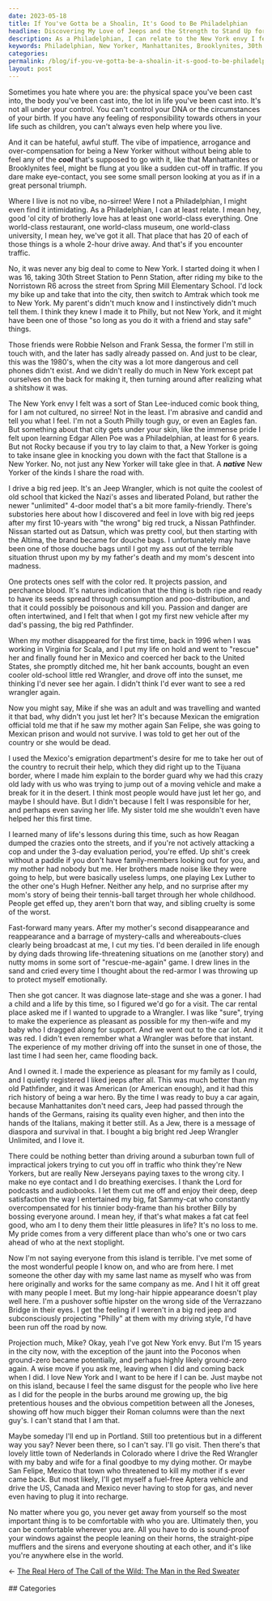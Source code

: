 ```yaml
---
date: 2023-05-18
title: If You've Gotta be a Shoalin, It's Good to Be Philadelphian
headline: Discovering My Love of Jeeps and the Strength to Stand Up for Myself in the City of Brotherly Love.
description: As a Philadelphian, I can relate to the New York envy I felt growing up. After a tumultuous journey with my mother, I discovered a newfound appreciation for the Jeep Wrangler, a vehicle that has become a symbol of survival and passion. Through my travels, I've learned to be comfortable with who I am, no matter where I go.
keywords: Philadelphian, New Yorker, Manhattanites, Brooklynites, 30th Street Station, Penn Station, Norristown R6, Spring Mill Elementary School, Robbie Nelson, Frank Sessa, 1980's, Stan Lee, Edgar Allen Poe, Rocky Stallone, Jeep Wrangler, Nissan Pathfinder, Datsun, Altima, Reagan, Lex Luther, Hugh Hefner, Mexico, San Felipe, Tijuana, Nissan, Scala, Virginia, Mexican prison, sibling cruelty, Eagles
categories: 
permalink: /blog/if-you-ve-gotta-be-a-shoalin-it-s-good-to-be-philadelphian/
layout: post
---
```



Sometimes you hate where you are: the physical space you've been cast into, the
body you've been cast into, the lot in life you've been cast into. It's not all
under your control. You can't control your DNA or the circumstances of your
birth. If you have any feeling of responsibility towards others in your life
such as children, you can't always even help where you live.

And it can be hateful, awful stuff. The vibe of impatience, arrogance and
over-compensation for being a New Yorker without without being able to feel any
of the ***cool*** that's supposed to go with it, like that Manhattanites or
Brooklynites feel, might be flung at you like a sudden cut-off in traffic. If
you dare make eye-contact, you see some small person looking at you as if
in a great personal triumph.

Where I live is not no vibe, no-sirree! Were I not a Philadelphian, I might
even find it intimidating. As a Philadelphian, I can at least relate. I mean
hey, good 'ol city of brotherly love has at least one world-class everything.
One world-class restaurant, one world-class museum, one world-class university,
I mean hey, we've got it all. That place that has 20 of each of those things is
a whole 2-hour drive away. And that's if you encounter traffic.

No, it was never any big deal to come to New York. I started doing it when I
was 16, taking 30th Street Station to Penn Station, after riding my bike to the
Norristown R6 across the street from Spring Mill Elementary School. I'd lock my
bike up and take that into the city, then switch to Amtrak which took me to New
York. My parent's didn't much know and I instinctively didn't much tell them. I
think they knew I made it to Philly, but not New York, and it might have been
one of those "so long as you do it with a friend and stay safe" things. 

Those friends were Robbie Nelson and Frank Sessa, the former I'm still in touch
with, and the later has sadly already passed on. And just to be clear, this was
the 1980's, when the city was a lot more dangerous and cell phones didn't
exist. And we didn't really do much in New York except pat ourselves on the
back for making it, then turning around after realizing what a shitshow it was.

The New York envy I felt was a sort of Stan Lee-induced comic book thing, for I
am not cultured, no sirree! Not in the least. I'm abrasive and candid and tell
you what I feel. I'm not a South Philly tough guy, or even an Eagles fan. But
something about that city gets under your skin, like the immense pride I felt
upon learning Edgar Allen Poe was a Philadelphian, at least for 6 years. But
not Rocky because if you try to lay claim to that, a New Yorker is going to
take insane glee in knocking you down with the fact that Stallone is a New
Yorker. No, not just any New Yorker will take glee in that. A ***native*** New
Yorker of the kinds I share the road with.

I drive a big red jeep. It's an Jeep Wrangler, which is not quite the coolest
of old school that kicked the Nazi's asses and liberated Poland, but rather the
newer "unlimited" 4-door model that's a bit more family-friendly. There's
substories here about how I discovered and feel in love with big red jeeps
after my first 10-years with "the wrong" big red truck, a Nissan Pathfinder.
Nissan started out as Datsun, which was pretty cool, but then starting with the
Altima, the brand became for douche bags. I unfortunately may have been one of
those douche bags until I got my ass out of the terrible situation thrust upon
my by my father's death and my mom's descent into madness.

One protects ones self with the color red. It projects passion, and perchance
blood. It's natures indication that the thing is both ripe and ready to have
its seeds spread through consumption and poo-distribution, and that it could
possibly be poisonous and kill you. Passion and danger are often intertwined,
and I felt that when I got my first new vehicle after my dad's passing, the big
red Pathfinder.

When my mother disappeared for the first time, back in 1996 when I was working
in Virginia for Scala, and I put my life on hold and went to "rescue" her and
finally found her in Mexico and coerced her back to the United States, she
promptly ditched me, hit her bank accounts, bought an even cooler old-school
little red Wrangler, and drove off into the sunset, me thinking I'd never see
her again. I didn't think I'd ever want to see a red wrangler again.

Now you might say, Mike if she was an adult and was travelling and wanted it
that bad, why didn't you just let her? It's because Mexican the emigration
official told me that if he saw my mother again San Felipe, she was going to
Mexican prison and would not survive. I was told to get her out of the country
or she would be dead. 

I used the Mexico's emigration department's desire for me to take her out of
the country to recruit their help, which they did right up to the Tijuana
border, where I made him explain to the border guard why we had this crazy old
lady with us who was trying to jump out of a moving vehicle and make a break
for it in the desert. I think most people would have just let her go, and maybe
I should have. But I didn't because I felt I was responsible for her, and
perhaps even saving her life. My sister told me she wouldn't even have helped
her this first time.

I learned many of life's lessons during this time, such as how Reagan dumped
the crazies onto the streets, and if you're not actively attacking a cop and
under the 3-day evaluation period, you're effed. Up shit's creek without a
paddle if you don't have family-members looking out for you, and my mother had
nobody but me. Her brothers made noise like they were going to help, but were
basically useless lumps, one playing Lex Luther to the other one's Hugh Hefner.
Neither any help, and no surprise after my mom's story of being their
tennis-ball target through her whole childhood. People get effed up, they
aren't born that way, and sibling cruelty is some of the worst.

Fast-forward many years. After my mother's second disappearance and
reappearance and a barrage of mystery-calls and whereabouts-clues clearly being
broadcast at me, I cut my ties. I'd been derailed in life enough by dying dads
throwing life-threatening situations on me (another story) and nutty moms in
some sort of "rescue-me-again" game. I drew lines in the sand and cried every
time I thought about the red-armor I was throwing up to protect myself
emotionally.

Then she got cancer. It was diagnose late-stage and she was a goner. I had a
child and a life by this time, so I figured we'd go for a visit. The car rental
place asked me if I wanted to upgrade to a Wrangler. I was like "sure", trying
to make the experience as pleasant as possible for my then-wife and my baby who
I dragged along for support. And we went out to the car lot. And it was red. I
didn't even remember what a Wrangler was before that instant. The experience of
my mother driving off into the sunset in one of those, the last time I had seen
her, came flooding back.

And I owned it. I made the experience as pleasant for my family as I could, and
I quietly registered I liked jeeps after all. This was much better than my old
Pathfinder, and it was American (or American enough), and it had this rich
history of being a war hero. By the time I was ready to buy a car again,
because Manhattanites don't need cars, Jeep had passed through the hands of the
Germans, raising its quality even higher, and then into the hands of the
Italians, making it better still. As a Jew, there is a message of diaspora and
survival in that. I bought a big bright red Jeep Wrangler Unlimited, and I love
it.

There could be nothing better than driving around a suburban town full of
impractical jokers trying to cut you off in traffic who think they're New
Yorkers, but are really New Jerseyans paying taxes to the wrong city. I make no
eye contact and I do breathing exercises. I thank the Lord for podcasts and
audiobooks. I let them cut me off and enjoy their deep, deep satisfaction the
way I entertained my big, fat Sammy-cat who constantly overcompensated for his
tinnier body-frame than his brother Billy by bossing everyone around. I mean
hey, if that's what makes a fat cat feel good, who am I to deny them their
little pleasures in life? It's no loss to me. My pride comes from a very
different place than who's one or two cars ahead of who at the next stoplight.

Now I'm not saying everyone from this island is terrible. I've met some of the
most wonderful people I know on, and who are from here. I met someone the other
day with my same last name as myself who was from here originally and works for
the same company as me. And I hit it off great with many people I meet. But my
long-hair hippie appearance doesn't play well here. I'm a pushover softie
hipster on the wrong side of the Verrazzano Bridge in their eyes. I get the
feeling if I weren't in a big red jeep and subconsciously projecting "Philly"
at them with my driving style, I'd have been run off the road by now.

Projection much, Mike? Okay, yeah I've got New York envy. But I'm 15 years in
the city now, with the exception of the jaunt into the Poconos when ground-zero
became potentially, and perhaps highly likely ground-zero again. A wise move if
you ask me, leaving when I did and coming back when I did. I love New York and
I want to be here if I can be. Just maybe not on this island, because I feel
the same disgust for the people who live here as I did for the people in the
burbs around me growing up, the big pretentious houses and the obvious
competition between all the Joneses, showing off how much bigger their Roman
columns were than the next guy's. I can't stand that I am that.

Maybe someday I'll end up in Portland. Still too pretentious but in a different
way you say? Never been there, so I can't say. I'll go visit. Then there's that
lovely little town of Nederlands in Colorado where I drive the Red Wrangler
with my baby and wife for a final goodbye to my dying mother. Or maybe San
Felipe, Mexico that town who threatened to kill my mother if s ever came back.
But most likely, I'll get myself a fuel-free Aptera vehicle and drive the US,
Canada and Mexico never having to stop for gas, and never even having to plug
it into recharge.

No matter where you go, you never get away from yourself so the most important
thing is to be comfortable with who you are. Ultimately then, you can be
comfortable wherever you are. All you have to do is sound-proof your windows
against the people leaning on their horns, the straight-pipe mufflers and the
sirens and everyone shouting at each other, and it's like you're anywhere else
in the world.

















<div class="arrow-links"><div class="post-nav-prev"><span class="arrow">&larr;&nbsp;</span><a href="/blog/the-real-hero-of-the-call-of-the-wild-the-man-in-the-red-sweater/">The Real Hero of The Call of the Wild: The Man in the Red Sweater</a></div> &nbsp; <div class="post-nav-next"><a href=""></a></div></div>
## Categories

<ul></ul>